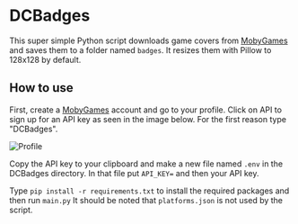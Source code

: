 # DCBadges

This super simple Python script downloads game covers from [MobyGames](https://www.mobygames.com/) and saves them to a folder named `badges`. It resizes them with Pillow to 128x128 by default.

## How to use

First, create a [MobyGames](https://www.mobygames.com/) account and go to your profile. Click on API to sign up for an API key as seen in the image below. For the first reason type "DCBadges".

![Profile](https://media.discordapp.net/attachments/571743491709730826/1158548521952223363/Screenshot_2023-10-02_16-36-20.png)


Copy the API key to your clipboard and make a new file named `.env` in the DCBadges directory. In that file put `API_KEY=` and then your API key.

Type `pip install -r requirements.txt` to install the required packages and then run `main.py` It should be noted that `platforms.json` is not used by the script. 